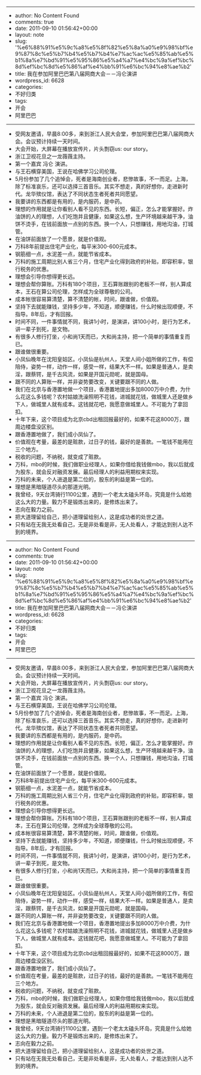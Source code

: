 - --
- author: No Content Found
- comments: true
- date: 2011-09-10 01:56:42+00:00
- layout: note
- slug: '%e6%88%91%e5%9c%a8%e5%8f%82%e5%8a%a0%e9%98%bf%e9%87%8c%e5%b7%b4%e5%b7%b4%e7%ac%ac%e5%85%ab%e5%b1%8a%e7%bd%91%e5%95%86%e5%a4%a7%e4%bc%9a%ef%bc%8d%ef%bc%8d%e5%86%af%e4%bb%91%e6%bc%94%e8%ae%b2'
- title: 我在参加阿里巴巴第八届网商大会－－冯仑演讲
- wordpress_id: 6628
- categories:
- 不好归类
- tags:
- 开会
- 阿里巴巴
- --
- 受网友邀请，早晨8:00多，来到浙江人民大会堂，参加阿里巴巴第八届网商大会。会议预计持续一天时间。
- 大会开始，大屏幕在播放宣传片，片头剽窃us: our story。
- 浙江卫视花旦之一龙薇薇主持。
- 第一个嘉宾 冯仑 演讲。
- 与王石横穿美国，王说在哈佛学习公司伦理。
- 5月份参加了几个追悼会，死者是海南创业者，悲惨故事，不一而足。上海，除了标准哀乐，还可以选择三首音乐。其实不想走，真的好想你，走进新时代。龙华殡仪馆，表达了不同状态生者死者共同愿望。
- 我要讲的东西都是有用的，是内服药，是中药。
- 理想的作用就是让你看别人看不见的东西。长短，偏正，怎么才能掌握好。炸油饼的人的理想，人们吃饱并且健康，如果这么想，生产环境越来越干净，油饼不烫手，在钱前面放一点别的东西。换一个人，只想赚钱，用地沟油，打城管。
- 在油饼前面放了一个愿景，就是价值观。
- 万科8年前提出住宅产业化，每平米300-600元成本。
- 钢筋细一点，水泥差一点，就能节省成本。
- 万科的施工周期比别人省三个月，住宅产业化得到政府的补贴，即容积率，银行税务的优惠。
- 理想会引导你想得更长远。
- 理想会帮你算账。万科有180个项目，王石算账跟别的老板不一样，别人算成本，王石在算公司伦理，怎样成为全球尊敬的公司。
- 成本帐很容易算清楚，算不清楚的帐，时间，跟谁做，价值观。
- 坚持下去就能赚钱，坚持多少年，不知道，顺便赚钱，什么时候出现顺便，不指导。8年后，才有回报。
- 时间不同，一件事情就不同，我讲1小时，是演讲，讲100小时，是行为艺术，讲一辈子到死，是文物。
- 有很多人修行打坐，小和尚1天而已，大和尚主持，把一个简单的事情重复而已。
- 跟谁做很重要。
- 小凤仙晚年在沈阳皇姑区。小凤仙是杭州人，天堂人间小姐所做的工作，有偿陪侍，姿势一样，动作一样，感受一样，结果大不一样。如果是普通人，是卖淫，跟蔡锷，是千古风流，如果是开国元勋呢，就是国母。
- 跟不同的人算账一样，并非姿势要改变，关键要跟不同的人做。
- 我们在北京与香港置地做一个项目，香港置地提出多加8000万中介费，为什么花这么多钱呢？农村姑娘洗澡照明不花钱，进城就花钱，做城里人还是做乡下人，做城里人就有成本。这钱就花吧，我愿意做城里人。不可能为了拿回扣。
- 十年下来，这个项目成为北京cbd出租回报最好的，如果不花这8000万，跟周边楼盘没区别。
- 跟香港置地做了，我们成小凤仙了。
- 价值观在考量，最差的是赃款，过日子的钱，最好的是善款。一笔钱不能用在三个地方。
- 税收的问题，不纳税，就变成了赃款。
- 万科，mbo的时候，我们做职业经理人，如果你借给我钱做mbo，我以后就成为股东，就会反对融资发展。最后经理人的利益用期权来实现。
- 万科的未来，个人进退是第二位的，股东的利益是第一位的。
- 理想是黑暗隧道尽头的那道光明。
- 我曾经，9天台湾骑行1100公里，遇到一个老太太磕头环岛，究竟是什么给她这么大的力量。毅力不是锻炼出来的，是修炼出来了。
- 志向在毅力之前。
- 把大道理留给自己，把小道理留给别人，这是成功者的处世之道。
- 只有站在无我无处看自己，无是非处看是非，无人处看人，才能达到别人达不到的境界。
- --
- author: No Content Found
- comments: true
- date: 2011-09-10 01:56:42+00:00
- layout: note
- slug: '%e6%88%91%e5%9c%a8%e5%8f%82%e5%8a%a0%e9%98%bf%e9%87%8c%e5%b7%b4%e5%b7%b4%e7%ac%ac%e5%85%ab%e5%b1%8a%e7%bd%91%e5%95%86%e5%a4%a7%e4%bc%9a%ef%bc%8d%ef%bc%8d%e5%86%af%e4%bb%91%e6%bc%94%e8%ae%b2'
- title: 我在参加阿里巴巴第八届网商大会－－冯仑演讲
- wordpress_id: 6628
- categories:
- 不好归类
- tags:
- 开会
- 阿里巴巴
- --
- 受网友邀请，早晨8:00多，来到浙江人民大会堂，参加阿里巴巴第八届网商大会。会议预计持续一天时间。
- 大会开始，大屏幕在播放宣传片，片头剽窃us: our story。
- 浙江卫视花旦之一龙薇薇主持。
- 第一个嘉宾 冯仑 演讲。
- 与王石横穿美国，王说在哈佛学习公司伦理。
- 5月份参加了几个追悼会，死者是海南创业者，悲惨故事，不一而足。上海，除了标准哀乐，还可以选择三首音乐。其实不想走，真的好想你，走进新时代。龙华殡仪馆，表达了不同状态生者死者共同愿望。
- 我要讲的东西都是有用的，是内服药，是中药。
- 理想的作用就是让你看别人看不见的东西。长短，偏正，怎么才能掌握好。炸油饼的人的理想，人们吃饱并且健康，如果这么想，生产环境越来越干净，油饼不烫手，在钱前面放一点别的东西。换一个人，只想赚钱，用地沟油，打城管。
- 在油饼前面放了一个愿景，就是价值观。
- 万科8年前提出住宅产业化，每平米300-600元成本。
- 钢筋细一点，水泥差一点，就能节省成本。
- 万科的施工周期比别人省三个月，住宅产业化得到政府的补贴，即容积率，银行税务的优惠。
- 理想会引导你想得更长远。
- 理想会帮你算账。万科有180个项目，王石算账跟别的老板不一样，别人算成本，王石在算公司伦理，怎样成为全球尊敬的公司。
- 成本帐很容易算清楚，算不清楚的帐，时间，跟谁做，价值观。
- 坚持下去就能赚钱，坚持多少年，不知道，顺便赚钱，什么时候出现顺便，不指导。8年后，才有回报。
- 时间不同，一件事情就不同，我讲1小时，是演讲，讲100小时，是行为艺术，讲一辈子到死，是文物。
- 有很多人修行打坐，小和尚1天而已，大和尚主持，把一个简单的事情重复而已。
- 跟谁做很重要。
- 小凤仙晚年在沈阳皇姑区。小凤仙是杭州人，天堂人间小姐所做的工作，有偿陪侍，姿势一样，动作一样，感受一样，结果大不一样。如果是普通人，是卖淫，跟蔡锷，是千古风流，如果是开国元勋呢，就是国母。
- 跟不同的人算账一样，并非姿势要改变，关键要跟不同的人做。
- 我们在北京与香港置地做一个项目，香港置地提出多加8000万中介费，为什么花这么多钱呢？农村姑娘洗澡照明不花钱，进城就花钱，做城里人还是做乡下人，做城里人就有成本。这钱就花吧，我愿意做城里人。不可能为了拿回扣。
- 十年下来，这个项目成为北京cbd出租回报最好的，如果不花这8000万，跟周边楼盘没区别。
- 跟香港置地做了，我们成小凤仙了。
- 价值观在考量，最差的是赃款，过日子的钱，最好的是善款。一笔钱不能用在三个地方。
- 税收的问题，不纳税，就变成了赃款。
- 万科，mbo的时候，我们做职业经理人，如果你借给我钱做mbo，我以后就成为股东，就会反对融资发展。最后经理人的利益用期权来实现。
- 万科的未来，个人进退是第二位的，股东的利益是第一位的。
- 理想是黑暗隧道尽头的那道光明。
- 我曾经，9天台湾骑行1100公里，遇到一个老太太磕头环岛，究竟是什么给她这么大的力量。毅力不是锻炼出来的，是修炼出来了。
- 志向在毅力之前。
- 把大道理留给自己，把小道理留给别人，这是成功者的处世之道。
- 只有站在无我无处看自己，无是非处看是非，无人处看人，才能达到别人达不到的境界。
